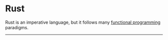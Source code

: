 # Rust

Rust is an imperative language, but it follows many [functional programming](https://en.wikipedia.org/wiki/Functional\_programming) paradigms.

****
